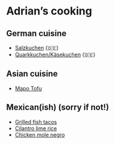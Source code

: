 # Adrian’s cooking

## German cuisine

* [Salzkuchen](recipes/Salzkuchen.md) (🇩🇪)
* [Quarkkuchen/Käsekuchen](recipes/Quarkkuchen.md) (🇩🇪)

## Asian cuisine

* [Mapo Tofu](recipes/mapo-tofu.md)

## Mexican(ish) (sorry if not!)

* [Grilled fish tacos](recipes/grilled-fish-w-lime-cabbage-slaw.md)
* [Cilantro lime rice](recipes/cilantro-lime-rice.md)
* [Chicken mole negro](recipes/chicken-mole-negro.md)
